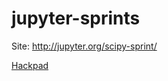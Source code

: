 # jupyter-sprints

Site: http://jupyter.org/scipy-sprint/

[Hackpad](https://jupyter.hackpad.com/SciPy-2016-Sprints-LgUeMIn2DUP)


